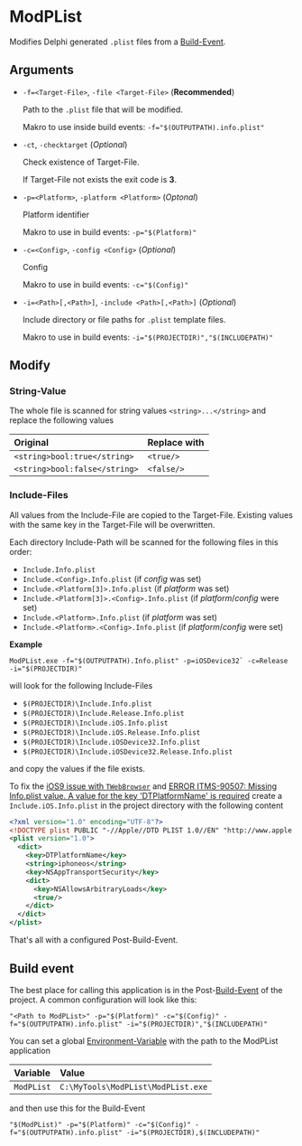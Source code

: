 # ModPList

Modifies Delphi generated `.plist` files from a [Build-Event].

## Arguments

- `-f=<Target-File>`, `-file <Target-File>` (**Recommended**)

    Path to the `.plist` file that will be modified.

    Makro to use inside build events: `-f="$(OUTPUTPATH).info.plist"`

- `-ct`, `-checktarget` (*Optional*)

  Check existence of Target-File.

  If Target-File not exists the exit code is **3**.

- `-p=<Platform>`, `-platform <Platform>` (*Optonal*)

  Platform identifier

  Makro to use in build events: `-p="$(Platform)"`

- `-c=<Config>`, `-config <Config>` (*Optional*)

  Config

  Makro to use in build events: `-c="$(Config)"`

- `-i=<Path>[,<Path>]`, `-include <Path>[,<Path>]` (*Optional*)

  Include directory or file paths for `.plist` template files.

  Makro to use in build events: `-i="$(PROJECTDIR)","$(INCLUDEPATH)"`

## Modify

### String-Value

The whole file is scanned for string values `<string>...</string>` and replace the following values

Original | Replace with
:--- | :---
`<string>bool:true</string>` | `<true/>`
`<string>bool:false</string>` | `<false/>`

### Include-Files

All values from the Include-File are copied to the Target-File. Existing values with the same key in the Target-File will be overwritten.

Each directory Include-Path will be scanned for the following files in this order:

- `Include.Info.plist`
- `Include.<Config>.Info.plist` (if *config* was set)
- `Include.<Platform[3]>.Info.plist` (if *platform* was set)
- `Include.<Platform[3]>.<Config>.Info.plist` (if *platform*/*config* were set)
- `Include.<Platform>.Info.plist` (if *platform* was set)
- `Include.<Platform>.<Config>.Info.plist` (if *platform*/*config* were set)

**Example**

```
ModPList.exe -f="$(OUTPUTPATH).Info.plist" -p=iOSDevice32` -c=Release -i="$(PROJECTDIR)"
```

will look for the following Include-Files

- `$(PROJECTDIR)\Include.Info.plist`
- `$(PROJECTDIR)\Include.Release.Info.plist`
- `$(PROJECTDIR)\Include.iOS.Info.plist`
- `$(PROJECTDIR)\Include.iOS.Release.Info.plist`
- `$(PROJECTDIR)\Include.iOSDevice32.Info.plist`
- `$(PROJECTDIR)\Include.iOSDevice32.Release.Info.plist`

and copy the values if the file exists.

To fix the [iOS9 issue with `TWebBrowser`][1] and [ERROR ITMS-90507: Missing Info.plist value. A value for the key 'DTPlatformName' is required][2] create a `Include.iOS.Info.plist` in the project directory with the following content
```xml
<?xml version="1.0" encoding="UTF-8"?>
<!DOCTYPE plist PUBLIC "-//Apple//DTD PLIST 1.0//EN" "http://www.apple.com/DTDs/PropertyList-1.0.dtd" >
<plist version="1.0">
  <dict>
    <key>DTPlatformName</key>
    <string>iphoneos</string>
    <key>NSAppTransportSecurity</key>
    <dict>
      <key>NSAllowsArbitraryLoads</key>
      <true/>
    </dict>
  </dict>
</plist>
```
That's all with a configured Post-Build-Event.

## Build event

The best place for calling this application is in the Post-[Build-Event] of the project. A common configuration will look like this:

`"<Path to ModPList>" -p="$(Platform)" -c="$(Config)" -f="$(OUTPUTPATH).info.plist" -i="$(PROJECTDIR)","$(INCLUDEPATH)"`

You can set a global [Environment-Variable] with the path to the ModPList application

Variable | Value
:--- | :---
`ModPList` | `C:\MyTools\ModPList\ModPList.exe`

and then use this for the Build-Event

`"$(ModPList)" -p="$(Platform)" -c="$(Config)" -f="$(OUTPUTPATH).info.plist" -i="$(PROJECTDIR),$(INCLUDEPATH)"`

[1]: http://community.embarcadero.com/blogs/entry/how-to-use-custom-info-plist-xml-to-support-ios-9-s-new-app-transport-security-feature
[2]: https://community.embarcadero.com/article/articles-support/176-rad-studio/usability/16049-error-itms-90507-missing-info-plist-value-a-value-for-the-key-dtplatformname-is-required-when-submitting-an-app-to-the-ios-app-store
[Build-Event]: http://docwiki.embarcadero.com/RADStudio/Seattle/en/Build_Events
[Environment-Variable]: http://docwiki.embarcadero.com/RADStudio/Seattle/en/Environment_Variables
